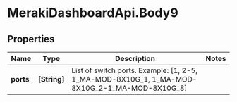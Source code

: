 # MerakiDashboardApi.Body9

## Properties
Name | Type | Description | Notes
------------ | ------------- | ------------- | -------------
**ports** | **[String]** | List of switch ports. Example: [1, 2-5, 1_MA-MOD-8X10G_1, 1_MA-MOD-8X10G_2-1_MA-MOD-8X10G_8] | 
